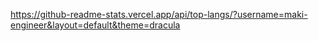 https://github-readme-stats.vercel.app/api/top-langs/?username=maki-engineer&layout=default&theme=dracula

